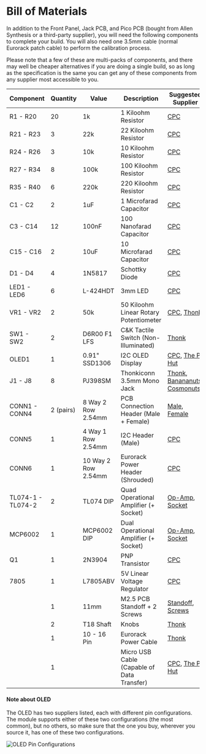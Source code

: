 # Bill of Materials

In addition to the Front Panel, Jack PCB, and Pico PCB (bought from Allen Synthesis or a third-party supplier), you will need the following components to complete your build.
You will also need one 3.5mm cable (normal Eurorack patch cable) to perform the calibration process.  
  
Please note that a few of these are multi-packs of components, and there may well be cheaper alternatives if you are doing a single build, so as long as the specification is the same you can get any of these components from any supplier most accessible to you.

| Component | Quantity | Value | Description | Suggested Supplier
|-|-|-|-|-|
| R1 - R20 | 20 | 1k | 1 Kiloohm Resistor | [CPC](https://cpc.farnell.com/unbranded/mf25-1k/resistor-0-25w-1-1k/dp/RE03722?st=1k%20resistor)
| R21 - R23 | 3 | 22k | 22 Kiloohm Resistor | [CPC](https://cpc.farnell.com/unbranded/mf25-22k/resistor-0-25w-1-22k/dp/RE03743?st=22k%20resistor)
| R24 - R26 | 3 | 10k | 10 Kiloohm Resistor | [CPC](https://cpc.farnell.com/unbranded/mf25-10k/resistor-0-25w-1-10k/dp/RE03723?st=0.25w%2010k%201%25)
| R27 - R34 | 8 | 100k | 100 Kiloohm Resistor | [CPC](https://cpc.farnell.com/multicomp-pro/mcmf006ff1003a50/res-100k-1-600mw-axial-metal-film/dp/RE07823?st=100k%20resistor)
| R35 - R40 | 6 | 220k | 220 Kiloohm Resistor | [CPC](https://cpc.farnell.com/unbranded/mf25-220k/resistor-0-25w-1-220k/dp/RE03744?st=220k%20resistor)
| C1 - C2 | 2 | 1uF | 1 Microfarad Capacitor | [CPC](https://cpc.farnell.com/multicomp/mcmhr50v105m4x7/capacitor-1uf-50v-radial-105-deg/dp/CA08237?st=1uf%20capacitor)
| C3 - C14 | 12 | 100nF | 100 Nanofarad Capacitor | [CPC](https://cpc.farnell.com/multicomp/mcrr50104x7rk0050/capacitor-100nf-50v/dp/CA06296?st=100nf%20capacitor)
| C15 - C16 | 2 | 10uF | 10 Microfarad Capacitor | [CPC](https://cpc.farnell.com/panasonic/eeueb1j100s/capacitor-10uf-63v-5x11mm/dp/CA08350?st=10uf%20capacitor)
| D1 - D4 | 4 | 1N5817 | Schottky Diode | [CPC](https://cpc.farnell.com/multicomp-pro/1n5817/schottky-rectifier-1a-20v-do-204al/dp/SC15528)
| LED1 - LED6 | 6 | L-424HDT | 3mm LED | [CPC](https://cpc.farnell.com/kingbright/l-424hdt/led-flat-top-3mm-red/dp/SC11541?st=3mm%20led)
| VR1 - VR2 | 2 | 50k | 50 Kiloohm Linear Rotary Potentiometer | [CPC](https://cpc.farnell.com/alps/rk09k11310kb/potentiometer-10k-lin/dp/RE04560?st=potentiometer), [Thonk](https://www.thonk.co.uk/shop/alpha-9mm-pots-vertical-t18/)
| SW1 - SW2 | 2 | D6R00 F1 LFS | C&K Tactile Switch (Non-Illuminated) | [Thonk](https://www.thonk.co.uk/shop/radio-music-switch/)
| OLED1 | 1 | 0.91" SSD1306 | I2C OLED Display | [CPC](https://cpc.farnell.com/winstar/wea012832fwpp3n00000/oled-display-128x32-white-i2c/dp/SC15661?st=oled), [The Pi Hut](https://thepihut.com/products/0-91-oled-display-module?variant=32475516141630&currency=GBP&utm_medium=product_sync&utm_source=google&utm_content=sag_organic&utm_campaign=sag_organic&gclid=Cj0KCQiA47GNBhDrARIsAKfZ2rDNDhsc01b_CDenYwgnpvPH1MJh9qjcdGJssig2bML-SJ8NiG4u-CYaAt-5EALw_wcB)
| J1 - J8 | 8 | PJ398SM | Thonkiconn 3.5mm Mono Jack | [Thonk](https://www.thonk.co.uk/shop/thonkiconn/), [Banananuts](https://www.thonk.co.uk/shop/bananuts/), [Cosmonuts](https://www.thonk.co.uk/shop/cosmonuts/)
| CONN1 - CONN4 | 2 (pairs) | 8 Way 2 Row 2.54mm | PCB Connection Header (Male + Female) | [Male](https://cpc.farnell.com/harwin/m20-9980445/header-2row-4way/dp/CN14381?st=2.54mm%20header%202%20row%204%20way), [Female](https://cpc.farnell.com/multicomp/2214s-08sg-85/socket-pcb-2-54mm-2-row-vert-8way/dp/CN18449?st=female%202.54mm)
| CONN5 | 1 | 4 Way 1 Row 2.54mm | I2C Header (Male) | [CPC](https://cpc.farnell.com/multicomp/2211s-04g/header-1-row-vert-4way/dp/CN14489?st=2.54mm%20header%201%20row%204%20way)
| CONN6 | 1 | 10 Way 2 Row 2.54mm | Eurorack Power Header (Shrouded) | [CPC](https://cpc.farnell.com/3m/n2510-6002rb/2-54mm-header-straight-10-way/dp/CN20355?st=2.54mm%20header)
| TL074-1 - TL074-2 | 2 | TL074 DIP | Quad Operational Amplifier (+ Socket) | [Op-Amp](https://cpc.farnell.com/texas-instruments/tl074acn/ic-op-amp-quad-jfet-dip14/dp/SC16602?st=tl074), [Socket](https://cpc.farnell.com/unbranded/mc-2227-14-03-f1/socket-ic-dil-0-3-tube-34-14way/dp/SC08125?st=ic%20socket,%20dil,%200.3)
| MCP6002 | 1 | MCP6002 DIP | Dual Operational Amplifier (+ Socket) | [Op-Amp](https://cpc.farnell.com/microchip/mcp6002-i-p/ic-op-amp-1-8v-1mhz-dual-pdip8/dp/SC17118?st=mcp6002), [Socket](https://cpc.farnell.com/multicomp/spc15494/dip-socket-8pos-2row-2-54mm-th/dp/SC15358?st=ic%20socket)
| Q1 | 1 | 2N3904 | PNP Transistor | [CPC](https://cpc.farnell.com/multicomp-pro/2n3904/transistor-npn-to-92/dp/SC15978?st=bjt%20transistor%20npn)
| 7805 | 1 | L7805ABV | 5V Linear Voltage Regulator | [CPC](https://cpc.farnell.com/stmicroelectronics/l7805abv/ic-v-reg-5v/dp/SC10586)
| | 1 | 11mm | M2.5 PCB Standoff + 2 Screws | [Standoff](https://cpc.farnell.com/ettinger/05-02-113/spacer-hex-m2-5-11mm-length-brass/dp/PC01763?st=11mm%20standoff), [Screws](https://cpc.farnell.com/unbranded/pp2m5-6/screw-pan-pozi-m2-5-x-6mm-100pk/dp/FN02140?st=m2.5%20screw)
| | 2 | T18 Shaft | Knobs | [Thonk](https://www.thonk.co.uk/shop/1900h-t18/)
| | 1 | 10 - 16 Pin | Eurorack Power Cable | [Thonk](https://www.thonk.co.uk/shop/eurorack-power-cables/)
| | 1 | | Micro USB Cable (Capable of Data Transfer) | [CPC](https://cpc.farnell.com/pro-signal/psg91562/lead-usb-a-male-micro-b-male-black/dp/CS32732), [The Pi Hut](https://thepihut.com/products/usb-to-micro-usb-cable-0-5m)


#### Note about OLED
The OLED has two suppliers listed, each with different pin configurations. The module supports either of these two configurations (the most common), but no others, so make sure that the one you buy, wherever you source it, has one of these two configurations.

![OLED Pin Configurations](https://user-images.githubusercontent.com/79809962/145800121-2c88d73b-b4d2-4196-baa1-8628dc327467.png)
